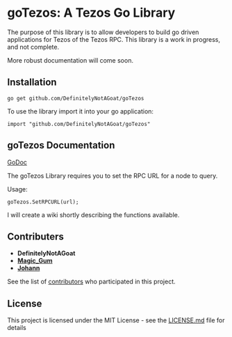 # goTezos: A Tezos Go Library

The purpose of this library is to allow developers to build go driven applications for Tezos of the Tezos RPC. This library is a work in progress, and not complete. 

More robust documentation will come soon.

## Installation
```
go get github.com/DefinitelyNotAGoat/goTezos
```

To use the library import it into your go application:
```
import "github.com/DefinitelyNotAGoat/goTezos"
```


## goTezos Documentation

[GoDoc](https://godoc.org/github.com/DefinitelyNotAGoat/goTezos)

The goTezos Library requires you to set the RPC URL for a node to query. 


Usage:

```
goTezos.SetRPCURL(url);
```

I will create a wiki shortly describing the functions available.

## Contributers

* **DefinitelyNotAGoat**
* [**Magic_Gum**](https://github.com/fkbenjamin)
* [**Johann**](https://github.com/tulpenhaendler)

See the list of [contributors](https://github.com/DefinitelyNotAGoat/goTezos/graphs/contributors) who participated in this project.

## License

This project is licensed under the MIT License - see the [LICENSE.md](LICENSE.md) file for details
